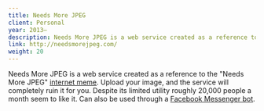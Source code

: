 ```yaml
---
title: Needs More JPEG
client: Personal
year: 2013–
description: Needs More JPEG is a web service created as a reference to the "Needs More JPEG" internet meme. Upload your image, and the service will completely ruin it for you.
link: http://needsmorejpeg.com/
weight: 20
---
```


Needs More JPEG is a web service created as a reference to the "Needs More JPEG" [internet meme](http://knowyourmeme.com/memes/needs-more-jpeg). Upload your image, and the service will completely ruin it for you. Despite its limited utility roughly 20,000 people a month seem to like it. Can also be used through a [Facebook Messenger bot](https://m.me/needsmorejpg).

